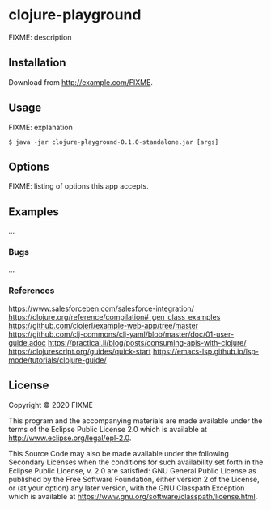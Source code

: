 # clojure-playground

FIXME: description

## Installation

Download from http://example.com/FIXME.

## Usage

FIXME: explanation

    $ java -jar clojure-playground-0.1.0-standalone.jar [args]

## Options

FIXME: listing of options this app accepts.

## Examples

...

### Bugs

...

### References
[https://www.salesforceben.com/salesforce-integration/
](https://clojure-doc.org/articles/tutorials/basic_web_development/)
https://clojure.org/reference/compilation#_gen_class_examples
https://github.com/clojerl/example-web-app/tree/master
https://github.com/clj-commons/clj-yaml/blob/master/doc/01-user-guide.adoc
https://practical.li/blog/posts/consuming-apis-with-clojure/
https://clojurescript.org/guides/quick-start
https://emacs-lsp.github.io/lsp-mode/tutorials/clojure-guide/

## License

Copyright © 2020 FIXME

This program and the accompanying materials are made available under the
terms of the Eclipse Public License 2.0 which is available at
http://www.eclipse.org/legal/epl-2.0.

This Source Code may also be made available under the following Secondary
Licenses when the conditions for such availability set forth in the Eclipse
Public License, v. 2.0 are satisfied: GNU General Public License as published by
the Free Software Foundation, either version 2 of the License, or (at your
option) any later version, with the GNU Classpath Exception which is available
at https://www.gnu.org/software/classpath/license.html.
